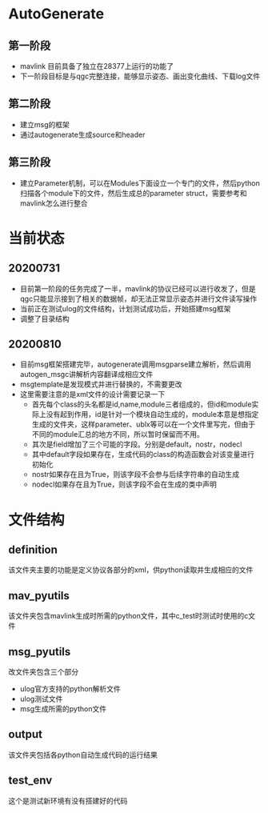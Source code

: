 #   AutoGenerate

## 第一阶段

+ mavlink 目前具备了独立在28377上运行的功能了
+ 下一阶段目标是与qgc完整连接，能够显示姿态、画出变化曲线、下载log文件

## 第二阶段
+ 建立msg的框架
+ 通过autogenerate生成source和header

## 第三阶段
+ 建立Parameter机制，可以在Modules下面设立一个专门的文件，然后python扫描各个module下的文件，然后生成总的parameter struct，需要参考和mavlink怎么进行整合

#   当前状态
##  20200731
+ 目前第一阶段的任务完成了一半，mavlink的协议已经可以进行收发了，但是qgc只能显示接到了相关的数据帧，却无法正常显示姿态并进行文件读写操作
+ 当前正在测试ulog的文件结构，计划测试成功后，开始搭建msg框架
+ 调整了目录结构
## 20200810
+ 目前msg框架搭建完毕，autogenerate调用msgparse建立解析，然后调用autogen_msgc讲解析内容翻译成相应文件
+ msgtemplate是发现模式并进行替换的，不需要更改
+ 这里需要注意的是xml文件的设计需要记录一下
  + 首先每个class的头名都是id,name,module三者组成的，但id和module实际上没有起到作用，id是针对一个模块自动生成的，module本意是想指定生成的文件夹，这样parameter、ublx等可以在一个文件里写完，但由于不同的module汇总的地方不同，所以暂时保留而不用。
  + 其次是field增加了三个可能的字段。分别是default，nostr，nodecl
  + 其中default字段如果存在，生成代码的class的构造函数会对该变量进行初始化
  + nostr如果存在且为True，则该字段不会参与后续字符串的自动生成
  + nodecl如果存在且为True，则该字段不会在生成的类中声明
  
#   文件结构
## definition
该文件夹主要的功能是定义协议各部分的xml，供python读取并生成相应的文件
## mav_pyutils
该文件夹包含mavlink生成时所需的python文件，其中c_test时测试时使用的c文件
## msg_pyutils
改文件夹包含三个部分
+ ulog官方支持的python解析文件
+ ulog测试文件
+ msg生成所需的python文件
## output
该文件夹包括各python自动生成代码的运行结果
## test_env
这个是测试新环境有没有搭建好的代码